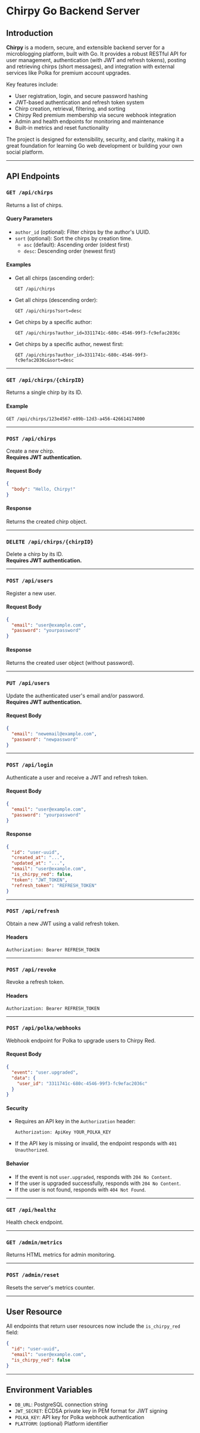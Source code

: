 # Chirpy Go Backend Server

## Introduction

**Chirpy** is a modern, secure, and extensible backend server for a microblogging platform, built with Go. It provides a robust RESTful API for user management, authentication (with JWT and refresh tokens), posting and retrieving chirps (short messages), and integration with external services like Polka for premium account upgrades.

Key features include:
- User registration, login, and secure password hashing
- JWT-based authentication and refresh token system
- Chirp creation, retrieval, filtering, and sorting
- Chirpy Red premium membership via secure webhook integration
- Admin and health endpoints for monitoring and maintenance
- Built-in metrics and reset functionality

The project is designed for extensibility, security, and clarity, making it a great foundation for learning Go web development or building your own social platform.

---

## API Endpoints

### `GET /api/chirps`

Returns a list of chirps.

#### Query Parameters

- `author_id` (optional): Filter chirps by the author's UUID.
- `sort` (optional): Sort the chirps by creation time.  
  - `asc` (default): Ascending order (oldest first)
  - `desc`: Descending order (newest first)

#### Examples

- Get all chirps (ascending order):
  ```
  GET /api/chirps
  ```
- Get all chirps (descending order):
  ```
  GET /api/chirps?sort=desc
  ```
- Get chirps by a specific author:
  ```
  GET /api/chirps?author_id=3311741c-680c-4546-99f3-fc9efac2036c
  ```
- Get chirps by a specific author, newest first:
  ```
  GET /api/chirps?author_id=3311741c-680c-4546-99f3-fc9efac2036c&sort=desc
  ```

---

### `GET /api/chirps/{chirpID}`

Returns a single chirp by its ID.

#### Example

```
GET /api/chirps/123e4567-e89b-12d3-a456-426614174000
```

---

### `POST /api/chirps`

Create a new chirp.  
**Requires JWT authentication.**

#### Request Body

```json
{
  "body": "Hello, Chirpy!"
}
```

#### Response

Returns the created chirp object.

---

### `DELETE /api/chirps/{chirpID}`

Delete a chirp by its ID.  
**Requires JWT authentication.**

---

### `POST /api/users`

Register a new user.

#### Request Body

```json
{
  "email": "user@example.com",
  "password": "yourpassword"
}
```

#### Response

Returns the created user object (without password).

---

### `PUT /api/users`

Update the authenticated user's email and/or password.  
**Requires JWT authentication.**

#### Request Body

```json
{
  "email": "newemail@example.com",
  "password": "newpassword"
}
```

---

### `POST /api/login`

Authenticate a user and receive a JWT and refresh token.

#### Request Body

```json
{
  "email": "user@example.com",
  "password": "yourpassword"
}
```

#### Response

```json
{
  "id": "user-uuid",
  "created_at": "...",
  "updated_at": "...",
  "email": "user@example.com",
  "is_chirpy_red": false,
  "token": "JWT_TOKEN",
  "refresh_token": "REFRESH_TOKEN"
}
```

---

### `POST /api/refresh`

Obtain a new JWT using a valid refresh token.

#### Headers

```
Authorization: Bearer REFRESH_TOKEN
```

---

### `POST /api/revoke`

Revoke a refresh token.

#### Headers

```
Authorization: Bearer REFRESH_TOKEN
```

---

### `POST /api/polka/webhooks`

Webhook endpoint for Polka to upgrade users to Chirpy Red.

#### Request Body

```json
{
  "event": "user.upgraded",
  "data": {
    "user_id": "3311741c-680c-4546-99f3-fc9efac2036c"
  }
}
```

#### Security

- Requires an API key in the `Authorization` header:
  ```
  Authorization: ApiKey YOUR_POLKA_KEY
  ```
- If the API key is missing or invalid, the endpoint responds with `401 Unauthorized`.

#### Behavior

- If the event is not `user.upgraded`, responds with `204 No Content`.
- If the user is upgraded successfully, responds with `204 No Content`.
- If the user is not found, responds with `404 Not Found`.

---

### `GET /api/healthz`

Health check endpoint.

---

### `GET /admin/metrics`

Returns HTML metrics for admin monitoring.

---

### `POST /admin/reset`

Resets the server's metrics counter.

---

## User Resource

All endpoints that return user resources now include the `is_chirpy_red` field:

```json
{
  "id": "user-uuid",
  "email": "user@example.com",
  "is_chirpy_red": false
}
```

---

## Environment Variables

- `DB_URL`: PostgreSQL connection string
- `JWT_SECRET`: ECDSA private key in PEM format for JWT signing
- `POLKA_KEY`: API key for Polka webhook authentication
- `PLATFORM`: (optional) Platform identifier 